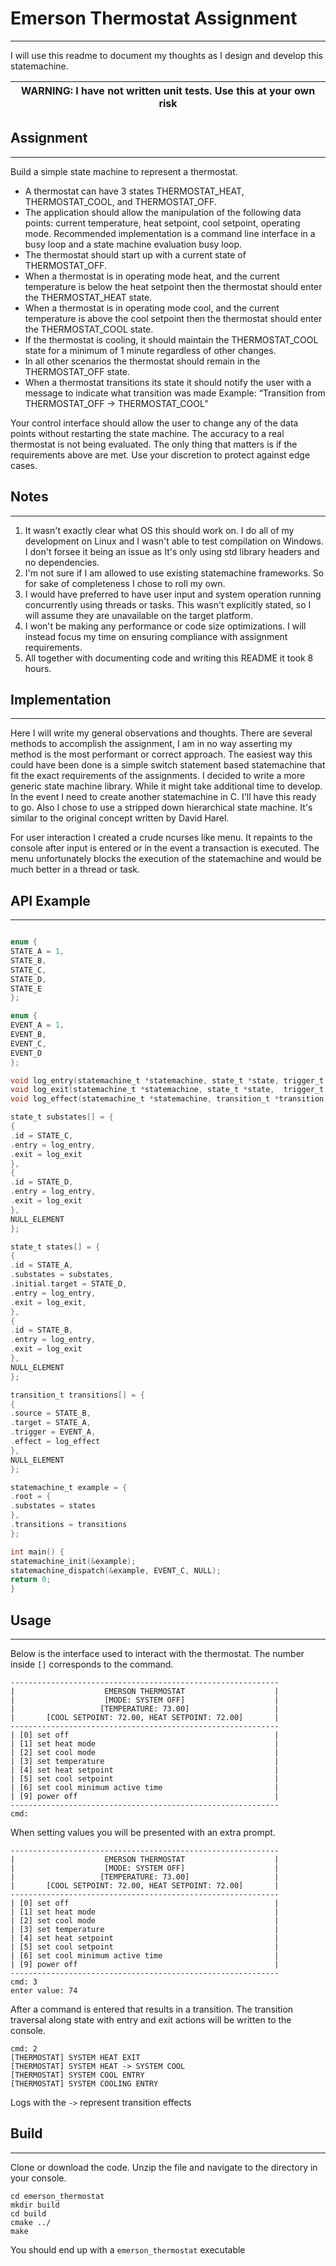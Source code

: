 # Emerson Thermostat Assignment

---
I will use this readme to document my thoughts as I design and develop this statemachine.

| WARNING: I have not written unit tests. Use this at your own risk |
| --- |

## Assignment

---
Build a simple state machine to represent a thermostat.  
* A thermostat can have 3 states THERMOSTAT_HEAT, THERMOSTAT_COOL, and THERMOSTAT_OFF.
* The application should allow the manipulation of the following data points: current temperature, heat setpoint, cool setpoint, operating mode.  Recommended implementation is a command line interface in a busy loop and a state machine evaluation busy loop.
* The thermostat should start up with a current state of THERMOSTAT_OFF.
* When a thermostat is in operating mode heat, and the current temperature is below the heat setpoint then the thermostat should enter the THERMOSTAT_HEAT state.
* When a thermostat is in operating mode cool, and the current temperature is above the cool setpoint then the thermostat should enter the THERMOSTAT_COOL state.
* If the thermostat is cooling, it should maintain the THERMOSTAT_COOL state for a minimum of 1 minute regardless of other changes.
* In all other scenarios the thermostat should remain in the THERMOSTAT_OFF state.
* When a thermostat transitions its state it should notify the user with a message to indicate what transition was made Example: “Transition from THERMOSTAT_OFF -> THERMOSTAT_COOL”

Your control interface should allow the user to change any of the data points without restarting the state machine.
The accuracy to a real thermostat is not being evaluated.  The only thing that matters is if the requirements above are met.  Use your discretion to protect against edge cases.

## Notes

---

1. It wasn't exactly clear what OS this should work on. I do all of my development on Linux and I wasn't able to test
    compilation on Windows. I don't forsee it being an issue as It's only using std library headers and no dependencies.
2. I'm not sure if I am allowed to use existing statemachine frameworks. So for sake of completeness I chose to roll my own.
3. I would have preferred to have user input and system operation running concurrently using threads or tasks. This wasn't explicitly stated, so I will assume they are unavailable on the target platform.
4. I won't be making any performance or code size optimizations. I will instead focus my time on ensuring compliance with assignment requirements.
5. All together with documenting code and writing this README it took 8 hours.

## Implementation

---

Here I will write my general observations and thoughts. There are several methods to accomplish the assignment, I am in no
way asserting my method is the most performant or correct approach. The easiest way this could have been done is a simple
switch statement based statemachine that fit the exact requirements of the assignments. I decided to write a more generic state machine library. While 
it might take additional time to develop. In the event I need to create another statemachine in C. I'll have this ready to go. Also I chose to use a stripped down hierarchical state machine.
It's similar to the original concept written by David Harel. 

For user interaction I created a crude ncurses like menu. It repaints to the console after input is entered or in the event a transaction is executed.
The menu unfortunately blocks the execution of the statemachine and would be much better in a thread or task.

## API Example

---
```c

enum {
STATE_A = 1,
STATE_B,
STATE_C,
STATE_D,
STATE_E
};

enum {
EVENT_A = 1,
EVENT_B,
EVENT_C,
EVENT_D
};

void log_entry(statemachine_t *statemachine, state_t *state, trigger_t *trigger) {}
void log_exit(statemachine_t *statemachine, state_t *state,  trigger_t *trigger) {}
void log_effect(statemachine_t *statemachine, transition_t *transition) {}

state_t substates[] = {
{
.id = STATE_C,
.entry = log_entry,
.exit = log_exit
},
{
.id = STATE_D,
.entry = log_entry,
.exit = log_exit
},
NULL_ELEMENT
};

state_t states[] = {
{
.id = STATE_A,
.substates = substates,
.initial.target = STATE_D,
.entry = log_entry,
.exit = log_exit,
},
{
.id = STATE_B,
.entry = log_entry,
.exit = log_exit
},
NULL_ELEMENT
};

transition_t transitions[] = {
{
.source = STATE_B,
.target = STATE_A,
.trigger = EVENT_A,
.effect = log_effect
},
NULL_ELEMENT
};

statemachine_t example = {
.root = {
.substates = states
},
.transitions = transitions
};

int main() {
statemachine_init(&example);
statemachine_dispatch(&example, EVENT_C, NULL);
return 0;
}
```

## Usage

---

Below is the interface used to interact with the thermostat. The number inside `[]` corresponds to the command.
```
------------------------------------------------------------
|                    EMERSON THERMOSTAT                    |
|                    [MODE: SYSTEM OFF]                    |
|                   [TEMPERATURE: 73.00]                   |
|       [COOL SETPOINT: 72.00, HEAT SETPOINT: 72.00]       |
------------------------------------------------------------
| [0] set off                                              |
| [1] set heat mode                                        |
| [2] set cool mode                                        |
| [3] set temperature                                      |
| [4] set heat setpoint                                    |
| [5] set cool setpoint                                    |
| [6] set cool minimum active time                         |
| [9] power off                                            |
------------------------------------------------------------
cmd: 
```
When setting values you will be presented with an extra prompt. 
```
------------------------------------------------------------
|                    EMERSON THERMOSTAT                    |
|                    [MODE: SYSTEM OFF]                    |
|                   [TEMPERATURE: 73.00]                   |
|       [COOL SETPOINT: 72.00, HEAT SETPOINT: 72.00]       |
------------------------------------------------------------
| [0] set off                                              |
| [1] set heat mode                                        |
| [2] set cool mode                                        |
| [3] set temperature                                      |
| [4] set heat setpoint                                    |
| [5] set cool setpoint                                    |
| [6] set cool minimum active time                         |
| [9] power off                                            |
------------------------------------------------------------
cmd: 3
enter value: 74
```

After a command is entered that results in a transition. The transition traversal along state with entry and exit
actions will be written to the console.

```
cmd: 2
[THERMOSTAT] SYSTEM HEAT EXIT
[THERMOSTAT] SYSTEM HEAT -> SYSTEM COOL
[THERMOSTAT] SYSTEM COOL ENTRY
[THERMOSTAT] SYSTEM COOLING ENTRY
```

Logs with the `->` represent transition effects

## Build

---

Clone or download the code. Unzip the file and navigate to the directory in your console.
```
cd emerson_thermostat
mkdir build
cd build
cmake ../
make
```
You should end up with a `emerson_thermostat` executable